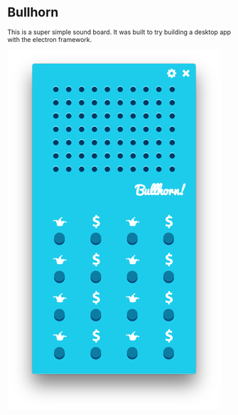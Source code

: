 # Bullhorn
This is a super simple sound board. It was built to try building a desktop app with the electron framework.

![Screenshot of Bullhorn](demo_ss.png)
